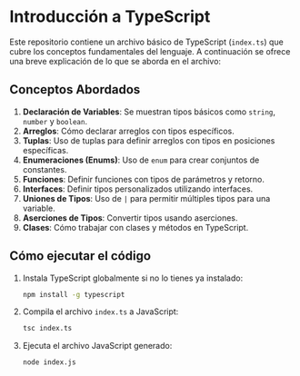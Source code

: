 # Introducción a TypeScript

Este repositorio contiene un archivo básico de TypeScript (`index.ts`) que cubre los conceptos fundamentales del lenguaje. A continuación se ofrece una breve explicación de lo que se aborda en el archivo:

## Conceptos Abordados

1. **Declaración de Variables**: Se muestran tipos básicos como `string`, `number` y `boolean`.
2. **Arreglos**: Cómo declarar arreglos con tipos específicos.
3. **Tuplas**: Uso de tuplas para definir arreglos con tipos en posiciones específicas.
4. **Enumeraciones (Enums)**: Uso de `enum` para crear conjuntos de constantes.
5. **Funciones**: Definir funciones con tipos de parámetros y retorno.
6. **Interfaces**: Definir tipos personalizados utilizando interfaces.
7. **Uniones de Tipos**: Uso de `|` para permitir múltiples tipos para una variable.
8. **Aserciones de Tipos**: Convertir tipos usando aserciones.
9. **Clases**: Cómo trabajar con clases y métodos en TypeScript.

## Cómo ejecutar el código

1. Instala TypeScript globalmente si no lo tienes ya instalado:

    ```bash
    npm install -g typescript
    ```

2. Compila el archivo `index.ts` a JavaScript:

    ```bash
    tsc index.ts
    ```

3. Ejecuta el archivo JavaScript generado:

    ```bash
    node index.js
    ```
